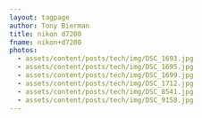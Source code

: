 ```yaml
---
layout: tagpage
author: Tony Bierman
title: nikon d7200
fname: nikon+d7200
photos:
  - assets/content/posts/tech/img/DSC_1693.jpg
  - assets/content/posts/tech/img/DSC_1695.jpg
  - assets/content/posts/tech/img/DSC_1699.jpg
  - assets/content/posts/tech/img/DSC_1712.jpg
  - assets/content/posts/tech/img/DSC_8541.jpg
  - assets/content/posts/tech/img/DSC_9158.jpg
---
```

